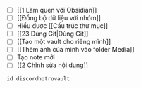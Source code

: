- [ ] [[1 Làm quen với Obsidian]]
- [ ] [[Đồng bộ dữ liệu với nhóm]]
- [ ] Hiểu được [[Cấu trúc thư mục]]
- [ ] [[23 Dùng Git|Dùng Git]]
- [ ] [[Tạo một vault cho riêng mình]]
- [ ] [[Thêm ảnh của mình vào folder Media]] 
- [ ] Tạo note mới
- [ ] [[2 Chỉnh sửa nội dung]]
```button
id discordhotrovault
```